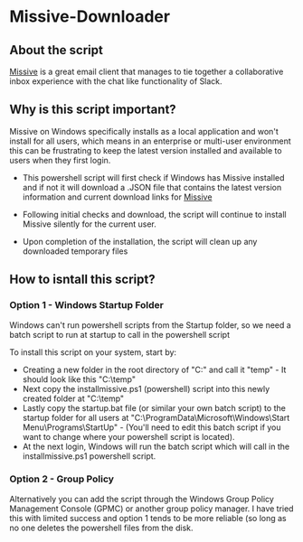 # Missive-Downloader

## About the script
[Missive](www.missiveapp.com) is a great email client that manages to tie together a collaborative inbox experience with the chat like functionality of Slack.

## Why is this script important?
Missive on Windows specifically installs as a local application and won't install for all users, which means in an enterprise or multi-user environment this can be frustrating to keep the latest version installed and available to users when they first login.

* This powershell script will first check if Windows has Missive installed and if not it will download a .JSON file that contains the latest version information and current download links for [Missive](www.missiveapp.com)

* Following initial checks and download, the script will continue to install Missive silently for the current user.

* Upon completion of the installation, the script will clean up any downloaded temporary files

## How to isntall this script?

### Option 1 - Windows Startup Folder

Windows can't run powershell scripts from the Startup folder, so we need a batch script to run at startup to call in the powershell script

To install this script on your system, start by:

* Creating a new folder in the root directory of "C:\" and call it "temp" - It should look like this "C:\temp" 
* Next copy the installmissive.ps1 (powershell) script into this newly created folder at "C:\temp" 
* Lastly copy the startup.bat file (or similar your own batch script) to the  startup folder for all users at "C:\ProgramData\Microsoft\Windows\Start Menu\Programs\StartUp" - (You'll need to edit this batch script if you want to change where your powershell script is located).
* At the next login, Windows will run the batch script which will call in the installmissive.ps1 powershell script.


### Option 2 - Group Policy

Alternatively you can add the script through the Windows Group Policy Management Console (GPMC) or another group policy manager. I have tried this with limited success and option 1 tends to be more reliable (so long as no one deletes the powershell files from the disk.
